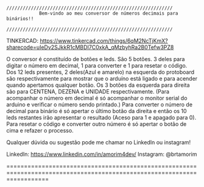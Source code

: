 				/////////////////////////////////////////////////////////////
				Bem-vindo ao meu conversor de números decimais para binários!!
				/////////////////////////////////////////////////////////////

TINKERCAD: https://www.tinkercad.com/things/6qM2NcTjKmX?sharecode=uIeDv2SJkkR1cMBDI7C0xkA_qMzbyhRa2B0Tefw3PZ8

O conversor é constituído de botões e leds.
São 5 botões. 3 deles para digitar o número em decimal, 1 para converter e 1 para resetar o código.
Dos 12 leds presentes, 2 deles(Azul e amarelo) na esquerda do protoboard são respectivamente para mostrar que o arduíno
está ligado e para acender quando apertamos qualquer botão.
Os 3 botões da esquerda para direita são para CENTENA, DEZENA e UNIDADE respectivamente. 
(Para acompanhar o número em decimal é só acompanhar o monitor serial do arduino e verificar o número sendo printado.)
Para converter o número de decimal para binário é só apertar o último botão da direita e então os 10 leds restantes irão
apresentar o resultado (Aceso para 1 e apagado para 0).
Para resetar o código e converter outro número é só apertar o botão de cima e refazer o processo.

Qualquer dúvida ou sugestão pode me chamar no LinkedIn ou instagram!

LinkedIn: https://www.linkedin.com/in/amorim4dev/
Instagram: @brtamorim

========================================================================================================================